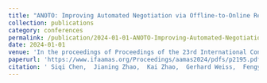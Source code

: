 ```yaml
---
title: "ANOTO: Improving Automated Negotiation via Offline-to-Online Reinforcement Learning"
collection: publications
category: conferences
permalink: /publication/2024-01-01-ANOTO-Improving-Automated-Negotiation-via-Offline-to-Online-Reinforcement-Learning
date: 2024-01-01
venue: 'In the proceedings of Proceedings of the 23rd International Conference on Autonomous Agents and Multiagent Systems'
paperurl: 'https://www.ifaamas.org/Proceedings/aamas2024/pdfs/p2195.pdf'
citation: ' Siqi Chen,  Jianing Zhao,  Kai Zhao,  Gerhard Weiss,  Fengyun Zhang,  Ran Su,  Yang Dong,  Daqian Li,  Kaiyou Lei, &quot;ANOTO: Improving Automated Negotiation via Offline-to-Online Reinforcement Learning.&quot; In the proceedings of Proceedings of the 23rd International Conference on Autonomous Agents and Multiagent Systems, 2024.'
---
```

